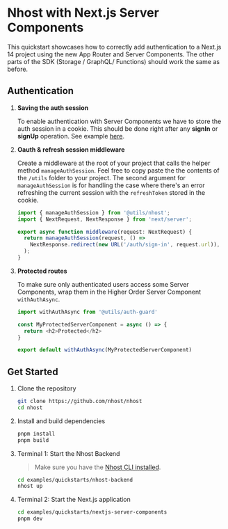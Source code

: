 # Nhost with Next.js Server Components

This quickstart showcases how to correctly add authentication to a Next.js 14 project using the new App Router and Server Components. The other parts of the SDK (Storage / GraphQL/ Functions) should work the same as before.

## Authentication

1. **Saving the auth session**

   To enable authentication with Server Components we have to store the auth session in a cookie. This should be done right after any **signIn** or **signUp** operation. See example [here](https://github.com/nhost/nhost/blob/main/examples/quickstarts/nextjs-server-components/src/app/server-actions/auth/sign-in-email-password.ts).

2. **Oauth & refresh session middleware**

   Create a middleware at the root of your project that calls the helper method `manageAuthSession`. Feel free to copy paste the the contents of the `/utils` folder to your project. The second argument for `manageAuthSession` is for handling the case where there's an error refreshing the current session with the `refreshToken` stored in the cookie.

   ```typescript
   import { manageAuthSession } from '@utils/nhost';
   import { NextRequest, NextResponse } from 'next/server';

   export async function middleware(request: NextRequest) {
     return manageAuthSession(request, () =>
       NextResponse.redirect(new URL('/auth/sign-in', request.url)),
     );
   }
   ```

3. **Protected routes**

   To make sure only authenticated users access some Server Components, wrap them in the Higher Order Server Component `withAuthAsync`.

   ```typescript
   import withAuthAsync from '@utils/auth-guard'

   const MyProtectedServerComponent = async () => {
     return <h2>Protected</h2>
   }

   export default withAuthAsync(MyProtectedServerComponent)
   ```

## Get Started

1. Clone the repository

   ```sh
   git clone https://github.com/nhost/nhost
   cd nhost
   ```

2. Install and build dependencies

   ```sh
   pnpm install
   pnpm build
   ```

3. Terminal 1: Start the Nhost Backend

   > Make sure you have the [Nhost CLI installed](https://docs.nhost.io/platform/cli).

   ```sh
   cd examples/quickstarts/nhost-backend
   nhost up
   ```

4. Terminal 2: Start the Next.js application

   ```sh
   cd examples/quickstarts/nextjs-server-components
   pnpm dev
   ```
